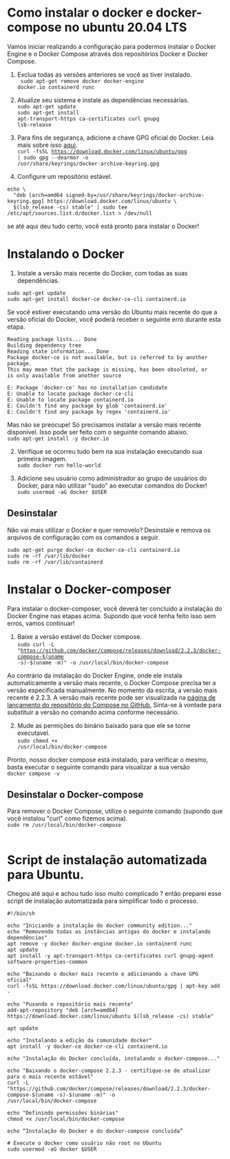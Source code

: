 # Como instalar o docker e docker-compose no ubuntu 20.04 LTS

Vamos iniciar realizando a configuração para podermos instalar o Docker Engine e o Docker Compose através dos repositórios Docker e Docker Compose.

1. Exclua todas as versões anteriores se você as tiver instalado.</br>
<code> sudo apt-get remove docker docker-engine docker.io containerd runc</code>

2. Atualize seu sistema e instale as dependências necessárias.</br>
<code>sudo apt-get update </code></br>
<code>sudo apt-get install apt-transport-https ca-certificates curl gnupg lsb-release</code><br/>

3. Para fins de segurança, adicione a chave GPG oficial do Docker. Leia mais sobre isso <a target="_blank" href="https://unix.stackexchange.com/questions/96951/why-do-i-need-to-add-a-gpg-key-with-apt-key-before-adding-url-to-sources-list-an">aqui</a>.</br>
<code>curl -fsSL https://download.docker.com/linux/ubuntu/gpg | sudo gpg --dearmor -o /usr/share/keyrings/docker-archive-keyring.gpg</code>

4. Configure um repositório estável.
<pre>
<code>echo \
  "deb [arch=amd64 signed-by=/usr/share/keyrings/docker-archive-keyring.gpg] https://download.docker.com/linux/ubuntu \
  $(lsb_release -cs) stable" | sudo tee /etc/apt/sources.list.d/docker.list > /dev/null</br></code></pre>
se até aqui deu tudo certo, você está pronto para instalar o Docker!

# Instalando o Docker

1. Instale a versão mais recente do Docker, com todas as suas dependências.
<pre><code>sudo apt-get update
sudo apt-get install docker-ce docker-ce-cli containerd.io</code></pre>
Se você estiver executando uma versão do Ubuntu mais recente do que a versão oficial do Docker, você poderá receber o seguinte erro durante esta etapa.
<pre><code>Reading package lists... Done
Building dependency tree
Reading state information... Done
Package docker-ce is not available, but is referred to by another package.
This may mean that the package is missing, has been obsoleted, or
is only available from another source

E: Package 'docker-ce' has no installation candidate
E: Unable to locate package docker-ce-cli
E: Unable to locate package containerd.io
E: Couldn't find any package by glob 'containerd.io'
E: Couldn't find any package by regex 'containerd.io'
</code></pre>
Mas não se preocupe! Só precisamos instalar a versão mais recente disponível. Isso pode ser feito com o seguinte comando abaixo.</br>
<code>sudo apt-get install -y docker.io</code>

2. Verifique se ocorreu tudo bem na sua instalação executando sua primeira imagem.</br>
<code>sudo docker run hello-world</code>

3. Adicione seu usuário como administrador ao grupo de usuários do Docker, para não utilizar "sudo" ao executar comandos do Docker!</br>
<code>sudo usermod -aG docker $USER</code>

<h2>Desinstalar</h2>
Não vai mais utilizar o Docker e quer removelo? Desinstale e remova os arquivos de configuração com os comandos a seguir.</br>
<pre><code>sudo apt-get purge docker-ce docker-ce-cli containerd.io
sudo rm -rf /var/lib/docker
sudo rm -rf /var/lib/containerd
</code></pre>

# Instalar o Docker-composer
Para instalar o docker-composer, você deverá ter concluído a instalação do Docker Engine nas etapas acima. Supondo que você tenha feito isso sem erros, vamos continuar!

1. Baixe a versão estável do Docker compose.</br>
<code>sudo curl -L "https://github.com/docker/compose/releases/download/2.2.3/docker-compose-$(uname -s)-$(uname -m)" -o /usr/local/bin/docker-compose</code>

Ao contrário da instalação do Docker Engine, onde ele instala automaticamente a versão mais recente, o Docker Compose precisa ter a versão especificada manualmente. No momento da escrita, a versão mais recente é 2.2.3. A versão mais recente pode ser visualizada na <a target="_blank" href="https://github.com/docker/compose/releases">página de lançamento do repositório do Compose no GitHub.</a> Sinta-se à vontade para substituir a versão no comando acima conforme necessário.

2. Mude as permições do binário baixado para que ele se torne executavel.</br>
<code>sudo chmod +x /usr/local/bin/docker-compose</code>

Pronto, nosso docker compose está instalado, para verificar o mesmo, basta executar o seguinte comando para visualizar a sua versão</br>
<code>docker compose -v</code>

<h2>Desinstalar o Docker-compose</h2>
Para remover o Docker Compose, utilize o seguinte comando (supondo que você instalou "curl" como fizemos acima).</br>
<code>sudo rm /usr/local/bin/docker-compose
</code></br>

# Script de instalação automatizada para Ubuntu.
Chegou até aqui e achou tudo isso muito complicado ? então preparei esse script de instalação automatizada para simplificar todo o processo.
<pre><code>#!/bin/sh

echo "Iniciando a instalação do docker community edition..."
echo "Removendo todas as instâncias antigas do docker e instalando dependências"
apt remove -y docker docker-engine docker.io containerd runc
apt update
apt install -y apt-transport-https ca-certificates curl gnupg-agent software-properties-common

echo "Baixando o docker mais recente e adicionando a chave GPG oficial"
curl -fsSL https://download.docker.com/linux/ubuntu/gpg | apt-key add -

echo "Puxando o repositório mais recente"
add-apt-repository "deb [arch=amd64] https://download.docker.com/linux/ubuntu $(lsb_release -cs) stable"

apt update

echo "Instalando a edição da comunidade docker"
apt install -y docker-ce docker-ce-cli containerd.io

echo "Instalação do Docker concluída, instalando o docker-compose..."

echo "Baixando o docker-compose 2.2.3 - certifique-se de atualizar para o mais recente estável"
curl -L "https://github.com/docker/compose/releases/download/2.2.3/docker-compose-$(uname -s)-$(uname -m)" -o
/usr/local/bin/docker-compose

echo "Definindo permissões binárias"
chmod +x /usr/local/bin/docker-compose

echo “Instalação do Docker e do docker-compose concluída”

# Execute o docker como usuário não root no Ubuntu
sudo usermod -aG docker $USER

</code><pre>
